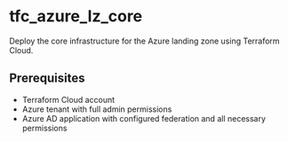 # tfc_azure_lz_core
Deploy the core infrastructure for the Azure landing zone using Terraform Cloud.

## Prerequisites

- Terraform Cloud account
- Azure tenant with full admin permissions
- Azure AD application with configured federation and all necessary permissions
